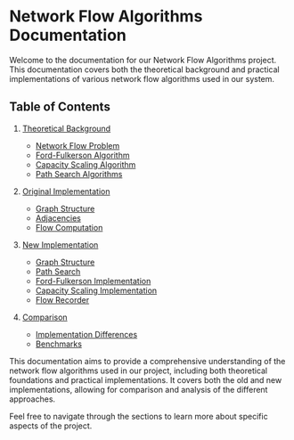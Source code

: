 # Network Flow Algorithms Documentation

Welcome to the documentation for our Network Flow Algorithms project. This documentation covers both the theoretical background and practical implementations of various network flow algorithms used in our system.

## Table of Contents

1. [Theoretical Background](./theoretical-background/index.md)
   - [Network Flow Problem](./theoretical-background/network-flow-problem.md)
   - [Ford-Fulkerson Algorithm](./theoretical-background/ford-fulkerson-algorithm.md)
   - [Capacity Scaling Algorithm](./theoretical-background/capacity-scaling-algorithm.md)
   - [Path Search Algorithms](./theoretical-background/path-search-algorithms.md)

2. [Original Implementation](./original-implementation/index.md)
   - [Graph Structure](./original-implementation/graph-structure.md)
   - [Adjacencies](./original-implementation/adjacencies.md)
   - [Flow Computation](./original-implementation/flow-computation.md)

3. [New Implementation](./new-implementation/index.md)
   - [Graph Structure](./new-implementation/graph-structure.md)
   - [Path Search](./new-implementation/path-search.md)
   - [Ford-Fulkerson Implementation](./new-implementation/ford-fulkerson.md)
   - [Capacity Scaling Implementation](./new-implementation/capacity-scaling.md)
   - [Flow Recorder](./new-implementation/flow-recorder.md)

4. [Comparison](./comparison/index.md)
   - [Implementation Differences](./comparison/implementation-differences.md)
   - [Benchmarks](./comparison/benchmarks.md)

This documentation aims to provide a comprehensive understanding of the network flow algorithms used in our project, including both theoretical foundations and practical implementations. It covers both the old and new implementations, allowing for comparison and analysis of the different approaches.

Feel free to navigate through the sections to learn more about specific aspects of the project.